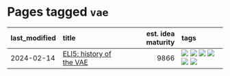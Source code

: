 # Pages tagged `vae`

|last_modified|title|est. idea maturity|tags
|:---|:---|---:|:---|
|2024-02-14|[ELI5: history of the VAE](../ufldl_history.md)|9866|[![](https://img.shields.io/badge/tag-education-3f9741)](../tags/education.md) [![](https://img.shields.io/badge/tag-feature_learning-c6963e)](../tags/feature_learning.md) [![](https://img.shields.io/badge/tag-history-6013c8)](../tags/history.md) [![](https://img.shields.io/badge/tag-history_of_science-e3be61)](../tags/history_of_science.md) [![](https://img.shields.io/badge/tag-publication-1eefac)](../tags/publication.md) [![](https://img.shields.io/badge/tag-vae-e9b626)](../tags/vae.md)|